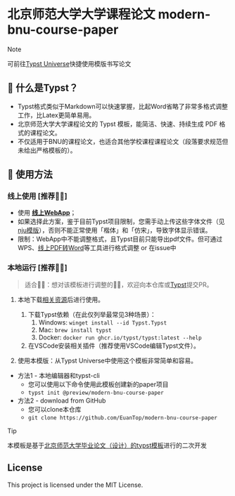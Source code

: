 <!--
 * @Author: Euan euan@mail.bnu.edu.cn
 * @Date: 2024-11-15 11:36:36
 * @LastEditors: Euan euan@mail.bnu.edu.cn
 * 
 * Copyright (c) 2025 by Euan, All Rights Reserved. 
-->
# 北京师范大学大学课程论文 modern-bnu-course-paper
> [!NOTE]
> 可前往[Typst Universe](https://typst.app/universe/package/modern-bnu-course-paper)快捷使用模版书写论文

## 🙋 什么是Typst？
- Typst格式类似于Markdown可以快速掌握，比起Word省略了非常多格式调整工作，比Latex更简单易用。
- 北京师范大学大学课程论文的 Typst 模板，能简洁、快速、持续生成 PDF 格式的课程论文。
- 不仅适用于BNU的课程论文，也适合其他学校课程课程论文（段落要求规范但未给出严格模板的）。


## 🥳 使用方法
### 线上使用 [推荐🧑‍🎓] 
- 使用 [**线上WebApp**](https://typst.app/universe/search/?kind=templates)；
- 如果选择此方案，鉴于目前Typst项目限制，您需手动上传这些字体文件（见 [nju模版](https://github.com/nju-lug/modern-nju-thesis/tree/main/fonts/FangZheng)），否则不能正常使用「楷体」和「仿宋」，导致字体显示错误。
- 限制：WebApp中不能调整格式，且Typst目前只能导出pdf文件。但可通过WPS、[线上PDF转Word](https://www.google.com/search?q=pdf%E8%BD%ACword&sourceid=chrome&ie=UTF-8)等工具进行格式调整 or 在issue中

### 本地运行 [推荐👩‍💻]
> 适合👍🏻：想对该模板进行调整的👩‍💻，欢迎向本仓库或[Typst](https://github.com/typst/packages)提交PR。
1. 本地下载[相关资源](https://github.com/typst/typst?tab=readme-ov-file#installation)后进行使用。
    1. 下载Typst依赖（在此仅列举最常见3种场景）：
        1. Windows: ```winget install --id Typst.Typst```
        2. Mac: ```brew install typst```
        3. Docker: ```docker run ghcr.io/typst/typst:latest --help```
    2. 在VSCode安装相关插件（推荐使用VSCode编辑Typst文件）。

2. 使用本模版：从Typst Universe中使用这个模板非常简单和容易。
- 方法1 - 本地编辑器和typst-cli
    - 您可以使用以下命令使用此模板创建新的paper项目
    - ```typst init @preview/modern-bnu-course-paper```
- 方法2 - download from GitHub
    - 您可以clone本仓库
    - ```git clone https://github.com/EuanTop/modern-bnu-course-paper```

    


> [!tip]
> 本模板是基于[北京师范大学毕业论文（设计）的typst模板](https://github.com/MosRat/modern-bnu-thesis)进行的二次开发




## License

This project is licensed under the MIT License.

